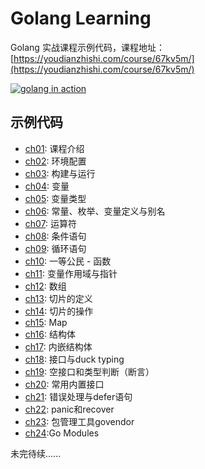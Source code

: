 # Golang Learning

Golang 实战课程示例代码，课程地址：[https://youdianzhishi.com/course/67kv5m/](https://youdianzhishi.com/course/67kv5m/)

[![golang in action](https://sdn.haimaxy.com/covers/2019/5/25/5089dc263d514efa906259eae0b99317.png)](https://youdianzhishi.com/course/67kv5m/)

## 示例代码
* [ch01](./ch01-introduction): 课程介绍
* [ch02](./ch02-env-config): 环境配置
* [ch03](./ch03-build-run): 构建与运行
* [ch04](./ch04-variable): 变量
* [ch05](./ch05-variable-type): 变量类型
* [ch06](./ch06-const-enum-alias): 常量、枚举、变量定义与别名
* [ch07](./ch07-operator): 运算符
* [ch08](./ch08-if-switch): 条件语句
* [ch09](./ch09-loop-for): 循环语句
* [ch10](./ch10-function): 一等公民 - 函数
* [ch11](./ch11-scope-pointer): 变量作用域与指针
* [ch12](./ch12-array): 数组
* [ch13](./ch13-slice-define): 切片的定义
* [ch14](./ch14-slice-operate): 切片的操作
* [ch15](./ch15-map): Map
* [ch16](./ch16-struct): 结构体
* [ch17](./ch17-built-in-struct): 内嵌结构体
* [ch18](./ch18-interface-duck-typing): 接口与duck typing
* [ch19](./ch19-empty-interface-and-type-switch): 空接口和类型判断（断言）
* [ch20](./ch20-built-in-interface): 常用内置接口
* [ch21](./ch21-error-and-defer): 错误处理与defer语句
* [ch22](./ch22-panic-recover): panic和recover
* [ch23](./ch23-govendor): 包管理工具govendor
* [ch24](./ch24-gomodules):Go Modules

未完待续......
